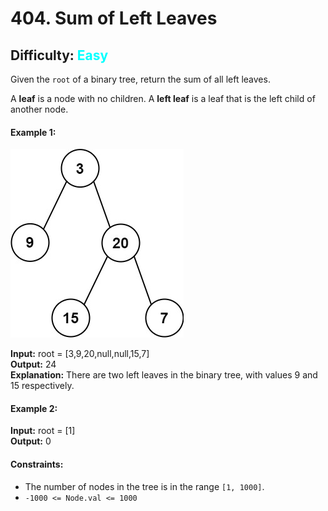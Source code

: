 # 404. Sum of Left Leaves

## Difficulty: <span style="color: cyan;" >Easy</span>

Given the `root` of a binary tree, return the sum of all left leaves.

A **leaf** is a node with no children. A **left leaf** is a leaf that is the left child of another node.

#### **Example 1:**

![alt text](image.png)

**Input:** root = [3,9,20,null,null,15,7] \
**Output:** 24 \
**Explanation:** There are two left leaves in the binary tree, with values 9 and 15 respectively.

#### **Example 2:**

**Input:** root = [1] \
**Output:** 0

#### **Constraints:**

- The number of nodes in the tree is in the range `[1, 1000]`.
- `-1000 <= Node.val <= 1000`